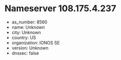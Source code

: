# Nameserver 108.175.4.237

* as_number: 8560
* name: Unknown
* city: Unknown
* country: US
* organization: IONOS SE
* version: Unknown
* dnssec: false
